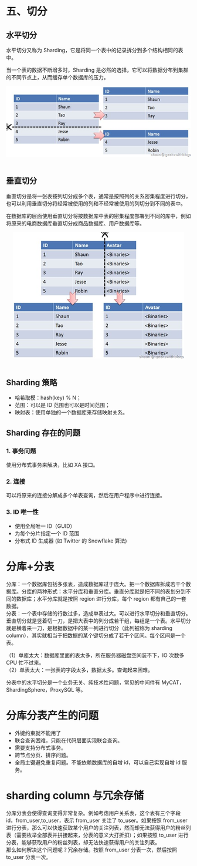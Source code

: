 # 五、切分

## 水平切分

水平切分又称为 Sharding，它是将同一个表中的记录拆分到多个结构相同的表中。

当一个表的数据不断增多时，Sharding 是必然的选择，它可以将数据分布到集群的不同节点上，从而缓存单个数据库的压力。

<div align="center"> <img src="../imgs/63c2909f-0c5f-496f-9fe5-ee9176b31aba.jpg" width=""> </div><br>

## 垂直切分

垂直切分是将一张表按列切分成多个表，通常是按照列的关系密集程度进行切分，也可以利用垂直切分将经常被使用的列和不经常被使用的列切分到不同的表中。

在数据库的层面使用垂直切分将按数据库中表的密集程度部署到不同的库中，例如将原来的电商数据库垂直切分成商品数据库、用户数据库等。

<div align="center"> <img src="../imgs/e130e5b8-b19a-4f1e-b860-223040525cf6.jpg" width=""> </div><br>

## Sharding 策略

- 哈希取模：hash(key) % N；
- 范围：可以是 ID 范围也可以是时间范围；
- 映射表：使用单独的一个数据库来存储映射关系。

## Sharding 存在的问题

### 1. 事务问题

使用分布式事务来解决，比如 XA 接口。

### 2. 连接

可以将原来的连接分解成多个单表查询，然后在用户程序中进行连接。

### 3. ID 唯一性

- 使用全局唯一 ID（GUID）
- 为每个分片指定一个 ID 范围
- 分布式 ID 生成器 (如 Twitter 的 Snowflake 算法)

# 分库+分表

分库：一个数据库包括多张表，造成数据库过于庞大。把一个数据库拆成若干个数据库。分库的两种形式：水平分库和垂直分库。垂直分库就是把不同的表划分到不同的数据库；水平分库就是按照 region 进行分库，每个 region 都有自己的一套数据。  
分表：一个表中存储的行数过多，造成单表过大。可以进行水平切分和垂直切分。垂直切分就是竖着切一刀，是把大表中的列分成若干组，每组是一个表。水平切分就是横着来一刀，是根据数据中的某一列进行切分（此列被称为 sharding column），其实就相当于把数据的某个键切分成了若干个区间。每个区间是一个表。

（1）单库太大：数据库里面的表太多，所在服务器磁盘空间装不下，IO 次数多 CPU 忙不过来。  
（2）单表太大：一张表的字段太多，数据太多。查询起来困难。

分表中的水平切分是一个业务无关、纯技术性问题，常见的中间件有 MyCAT，ShardingSphere，ProxySQL 等。

# 分库分表产生的问题

- 外键约束就不能用了
- 联合查询困难，只能在代码层面实现联合查询。
- 需要支持分布式事务。
- 跨节点分页、排序问题。
- 全局主键避免重复问题。不能依赖数据库的自增 id，可以自己实现自增 id 服务。

# sharding column 与冗余存储

分库分表会使得查询变得非常复杂。例如考虑用户关系表，这个表有三个字段 id，from_user,to_user，表示 from_user 关注了 to_user。如果按照 from_user 进行分表，那么可以快速获取某个用户的关注列表，然而却无法获得用户的粉丝列表（需要枚举全部表并拼接起来，分表的意义大打折扣）；如果按照 to_user 进行分表，能够获取用户的粉丝列表，却无法快速获得用户的关注列表。  
那么如何解决这个问题呢？冗余存储。按照 from_user 分表一次，然后按照 to_user 分表一次。

